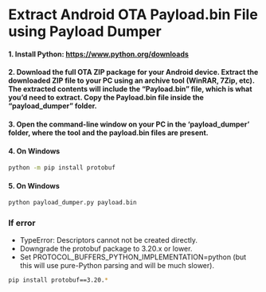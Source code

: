 # Extract Android OTA Payload.bin File using Payload Dumper

#### 1. Install Python: https://www.python.org/downloads

#### 2. Download the full OTA ZIP package for your Android device. Extract the downloaded ZIP file to your PC using an archive tool (WinRAR, 7Zip, etc). The extracted contents will include the “Payload.bin” file, which is what you’d need to extract. Copy the Payload.bin file inside the “payload_dumper” folder.

#### 3. Open the command-line window on your PC in the ‘payload_dumper’ folder, where the tool and the payload.bin files are present.

#### 4. On Windows

```bash
python -m pip install protobuf
```
#### 5. On Windows

```bash
python payload_dumper.py payload.bin
```

### If error
- TypeError: Descriptors cannot not be created directly.
- Downgrade the protobuf package to 3.20.x or lower.
- Set PROTOCOL_BUFFERS_PYTHON_IMPLEMENTATION=python (but this will use pure-Python parsing and will be much slower).

```bash
pip install protobuf==3.20.*
```
